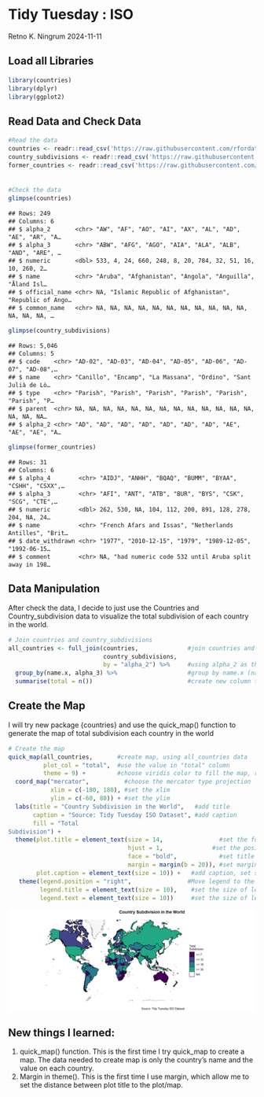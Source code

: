 Tidy Tuesday : ISO
================
Retno K. Ningrum
2024-11-11

## Load all Libraries

``` r
library(countries)
library(dplyr)
library(ggplot2)
```

## Read Data and Check Data

``` r
#Read the data
countries <- readr::read_csv('https://raw.githubusercontent.com/rfordatascience/tidytuesday/master/data/2024/2024-11-12/countries.csv')
country_subdivisions <- readr::read_csv('https://raw.githubusercontent.com/rfordatascience/tidytuesday/master/data/2024/2024-11-12/country_subdivisions.csv')
former_countries <- readr::read_csv('https://raw.githubusercontent.com/rfordatascience/tidytuesday/master/data/2024/2024-11-12/former_countries.csv')


#Check the data
glimpse(countries)
```

    ## Rows: 249
    ## Columns: 6
    ## $ alpha_2       <chr> "AW", "AF", "AO", "AI", "AX", "AL", "AD", "AE", "AR", "A…
    ## $ alpha_3       <chr> "ABW", "AFG", "AGO", "AIA", "ALA", "ALB", "AND", "ARE", …
    ## $ numeric       <dbl> 533, 4, 24, 660, 248, 8, 20, 784, 32, 51, 16, 10, 260, 2…
    ## $ name          <chr> "Aruba", "Afghanistan", "Angola", "Anguilla", "Åland Isl…
    ## $ official_name <chr> NA, "Islamic Republic of Afghanistan", "Republic of Ango…
    ## $ common_name   <chr> NA, NA, NA, NA, NA, NA, NA, NA, NA, NA, NA, NA, NA, NA, …

``` r
glimpse(country_subdivisions)
```

    ## Rows: 5,046
    ## Columns: 5
    ## $ code    <chr> "AD-02", "AD-03", "AD-04", "AD-05", "AD-06", "AD-07", "AD-08",…
    ## $ name    <chr> "Canillo", "Encamp", "La Massana", "Ordino", "Sant Julià de Lò…
    ## $ type    <chr> "Parish", "Parish", "Parish", "Parish", "Parish", "Parish", "P…
    ## $ parent  <chr> NA, NA, NA, NA, NA, NA, NA, NA, NA, NA, NA, NA, NA, NA, NA, NA…
    ## $ alpha_2 <chr> "AD", "AD", "AD", "AD", "AD", "AD", "AD", "AE", "AE", "AE", "A…

``` r
glimpse(former_countries)
```

    ## Rows: 31
    ## Columns: 6
    ## $ alpha_4        <chr> "AIDJ", "ANHH", "BQAQ", "BUMM", "BYAA", "CSHH", "CSXX",…
    ## $ alpha_3        <chr> "AFI", "ANT", "ATB", "BUR", "BYS", "CSK", "SCG", "CTE",…
    ## $ numeric        <dbl> 262, 530, NA, 104, 112, 200, 891, 128, 278, 204, NA, 24…
    ## $ name           <chr> "French Afars and Issas", "Netherlands Antilles", "Brit…
    ## $ date_withdrawn <chr> "1977", "2010-12-15", "1979", "1989-12-05", "1992-06-15…
    ## $ comment        <chr> NA, "had numeric code 532 until Aruba split away in 198…

## Data Manipulation

After check the data, I decide to just use the Countries and
Country_subdivision data to visualize the total subdivision of each
country in the world.

``` r
# Join countries and country_subdivisions
all_countries <- full_join(countries,              #join countries and country_subdivision dataset
                           country_subdivisions, 
                           by = "alpha_2") %>%     #using alpha_2 as the reference to join the dataset
  group_by(name.x, alpha_3) %>%                    #group by name.x (name country) and alpha_3
  summarise(total = n())                           #create new column to store the total row found
```

## Create the Map

I will try new package {countries} and use the quick_map() function to
generate the map of total subdivision each country in the world

``` r
# Create the map
quick_map(all_countries,       #create map, using all_countries data
          plot_col = "total",  #use the value in "total" column 
          theme = 9) +         #choose viridis color to fill the map, represent total value
  coord_map("mercator",          #choose the mercator type projection  
            xlim = c(-180, 180), #set the xlim
            ylim = c(-60, 80)) + #set the ylim
  labs(title = "Country Subdivision in the World",   #add title
       caption = "Source: Tidy Tuesday ISO Dataset", #add caption
       fill = "Total                                       
Subdivision") +
  theme(plot.title = element_text(size = 14,                #set the font size of the title
                                  hjust = 1,              #set the position of title
                                  face = "bold",            #set title into bold
                                  margin = margin(b = 20)), #set margin between title and map
        plot.caption = element_text(size = 10)) +   #add caption, set size
   theme(legend.position = "right",                #Move legend to the right
         legend.title = element_text(size = 10),    #set the size of legend title
         legend.text = element_text(size = 10))     #set the size of legend text
```

<img src="../output/Map_Subdivision-1.png" style="display: block; margin: auto;" />

## New things I learned:

1.  quick_map() function. This is the first time I try quick_map to
    create a map. The data needed to create map is only the country’s
    name and the value on each country.  
2.  Margin in theme(). This is the first time I use margin, which allow
    me to set the distance between plot title to the plot/map.
